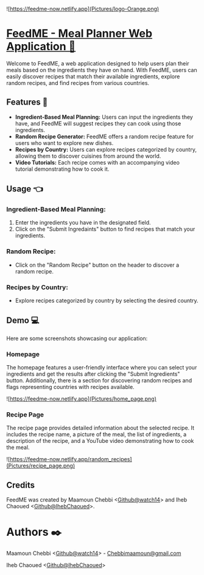 ![https://feedme-now.netlify.app](Pictures/logo-Orange.png)
# 

# [FeedME - Meal Planner Web Application 🥞](https://feedme-now.netlify.app)

Welcome to FeedME, a web application designed to help users plan their meals based on the ingredients they have on hand. With FeedME, users can easily discover recipes that match their available ingredients, explore random recipes, and find recipes from various countries.

## Features 🔎
- **Ingredient-Based Meal Planning:** Users can input the ingredients they have, and FeedME will suggest recipes they can cook using those ingredients.
- **Random Recipe Generator:** FeedME offers a random recipe feature for users who want to explore new dishes.
- **Recipes by Country:** Users can explore recipes categorized by country, allowing them to discover cuisines from around the world.
- **Video Tutorials:** Each recipe comes with an accompanying video tutorial demonstrating how to cook it.


## Usage 👈
### Ingredient-Based Meal Planning:
1. Enter the ingredients you have in the designated field.
2. Click on the "Submit Ingredaints" button to find recipes that match your ingredients.

### Random Recipe:
- Click on the "Random Recipe" button on the header to discover a random recipe.

### Recipes by Country:
- Explore recipes categorized by country by selecting the desired country.

## Demo 💻

Here are some screenshots showcasing our application:
### Homepage
The homepage features a user-friendly interface where you can select your ingredients and get the results after clicking the "Submit Ingredients" button. Additionally, there is a section for discovering random recipes and flags representing countries with recipes available.

![https://feedme-now.netlify.app](Pictures/home_page.png)


### Recipe Page
The recipe page provides detailed information about the selected recipe. It includes the recipe name, a picture of the meal, the list of ingredients, a description of the recipe, and a YouTube video demonstrating how to cook the meal.

![https://feedme-now.netlify.app/random_recipes](Pictures/recipe_page.png)

## Credits
FeedME was created by Maamoun Chebbi <[Github@watch14](https://github.com/watch14)> 
and Iheb Chaoued <[Github@IhebChaoued](https://github.com/IhebChaoued)>.


# Authors ✒️
Maamoun Chebbi <[Github@watch14](https://github.com/watch14)> - Chebbimaamoun@gmail.com

Iheb Chaoued <[Github@IhebChaoued](https://github.com/IhebChaoued)>